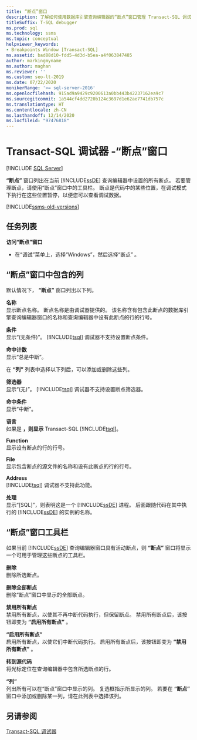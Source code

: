 ```yaml
---
title: “断点”窗口
description: 了解如何使用数据库引擎查询编辑器的“断点”窗口管理 Transact-SQL 调试器断点。
titleSuffix: T-SQL debugger
ms.prod: sql
ms.technology: ssms
ms.topic: conceptual
helpviewer_keywords:
- Breakpoints Window [Transact-SQL]
ms.assetid: bad88d10-fdd5-4d3d-b5ea-a4f063847485
author: markingmyname
ms.author: maghan
ms.reviewer: ''
ms.custom: seo-lt-2019
ms.date: 07/22/2020
monikerRange: '>= sql-server-2016'
ms.openlocfilehash: 915ad9a9429c9200613a0bb443b42237162ea9c7
ms.sourcegitcommit: 1a544cf4dd2720b124c3697d1e62ae7741db757c
ms.translationtype: HT
ms.contentlocale: zh-CN
ms.lasthandoff: 12/14/2020
ms.locfileid: "97476818"
---
```

# <a name="transact-sql-debugger---breakpoints-window"></a>Transact-SQL 调试器 -“断点”窗口

 [!INCLUDE [SQL Server](../../includes/applies-to-version/sqlserver.md)]

**“断点”** 窗口列出在当前 [!INCLUDE[ssDE](../../includes/ssde-md.md)] 查询编辑器中设置的所有断点。 若要管理断点，请使用“断点”窗口中的工具栏。  断点是代码中的某些位置，在调试模式下执行在这些位置暂停，以便您可以查看调试数据。

[!INCLUDE[ssms-old-versions](../../includes/ssms-old-versions.md)]

## <a name="task-list"></a>任务列表

**访问“断点”窗口**

- 在“调试”菜单上，选择“Windows”，然后选择“断点”  。

## <a name="breakpoints-window-columns"></a>“断点”窗口中包含的列

默认情况下， **“断点”** 窗口列出以下列。  

**名称**  
显示断点名称。 断点名称是由调试器提供的。 该名称含有包含此断点的数据库引擎查询编辑器窗口的名称和查询编辑器中设有此断点的行的行号。  

**条件**  
显示“(无条件)”。 [!INCLUDE[tsql](../../includes/tsql-md.md)] 调试器不支持设置断点条件。

**命中计数**  
显示“总是中断”。

在 **“列”** 列表中选择以下列后，可以添加或删除这些列。  

**筛选器**  
显示“(无)”。 [!INCLUDE[tsql](../../includes/tsql-md.md)] 调试器不支持设置断点筛选器。

**命中条件**  
显示“中断”。

**语言**  
如果是 **，则显示** Transact-SQL [!INCLUDE[tsql](../../includes/tsql-md.md)]。  

**Function**  
显示设有断点的行的行号。  

**File**  
显示包含断点的源文件的名称和设有此断点的行的行号。

**Address**  
[!INCLUDE[tsql](../../includes/tsql-md.md)] 调试器不支持此功能。  

**处理**  
显示“[SQL]”，则表明这是一个 [!INCLUDE[ssDE](../../includes/ssde-md.md)] 进程。 后面跟随代码在其中执行的 [!INCLUDE[ssDE](../../includes/ssde-md.md)] 的实例的名称。

## <a name="breakpoints-window-toolbar"></a>“断点”窗口工具栏

如果当前 [!INCLUDE[ssDE](../../includes/ssde-md.md)] 查询编辑器窗口具有活动断点，则 **“断点”** 窗口将显示一个可用于管理这些断点的工具栏。

**删除**  
删除所选断点。

**删除全部断点**  
删除“断点”窗口中显示的全部断点。  

**禁用所有断点**  
禁用所有断点，以使其不再中断代码执行，但保留断点。 禁用所有断点后，该按钮即变为 **“启用所有断点”** 。

**“启用所有断点”**  
启用所有断点，以使它们中断代码执行。 启用所有断点后，该按钮即变为 **“禁用所有断点”** 。  

**转到源代码**  
将光标定位在查询编辑器中包含所选断点的行。

**“列”**  
列出所有可以在“断点”窗口中显示的列。 复选框指示所显示的列。 若要在 **“断点”** 窗口中添加或删除某一列，请在此列表中选择该列。

## <a name="see-also"></a>另请参阅

[Transact-SQL 调试器](./transact-sql-debugger.md)